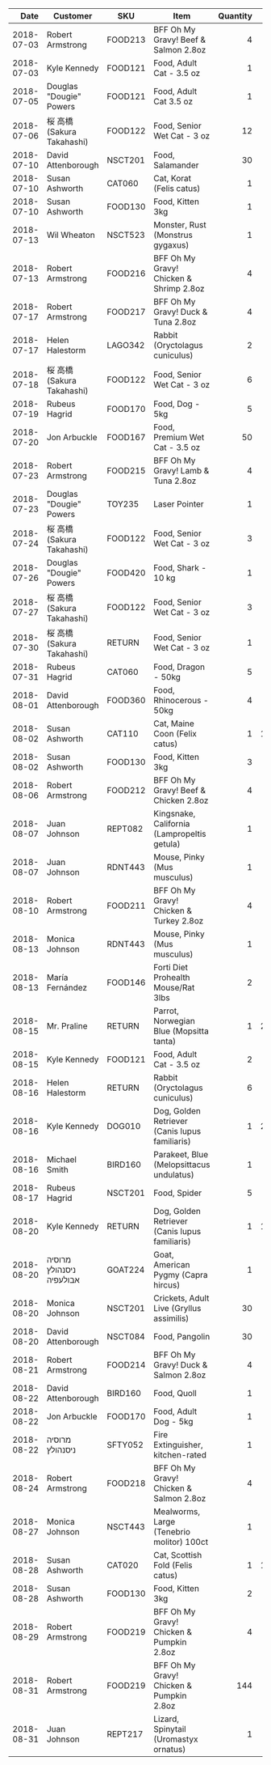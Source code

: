 |Date        |Customer            |SKU      |Item                |Quantity  |Unit       |Paid       |
|-----------:|--------------------|---------|--------------------|---------:|----------:|-----------|
|2018\-07\-03|Robert Armstrong    |FOOD213  |BFF Oh My Gravy\! Beef & Salmon 2\.8oz|4         |12\.95     |$51\.8     |
|2018\-07\-03|Kyle Kennedy        |FOOD121  |Food, Adult Cat \- 3\.5 oz|1         |4\.22      |$4\.22     |
|2018\-07\-05|Douglas "Dougie" Powers|FOOD121  |Food, Adult Cat 3\.5 oz|1         |4\.22      |$4\.22     |
|2018\-07\-06|桜 高橋 \(Sakura Takahashi\)|FOOD122  |Food, Senior Wet Cat \- 3 oz|12        |1\.29      |157¥       |
|2018\-07\-10|David Attenborough  |NSCT201  |Food, Salamander    |30        |0\.05      |$1\.5      |
|2018\-07\-10|Susan Ashworth      |CAT060   |Cat, Korat \(Felis catus\)|1         |720\.42    |$720\.42   |
|2018\-07\-10|Susan Ashworth      |FOOD130  |Food, Kitten 3kg    |1         |14\.94     |$14\.94    |
|2018\-07\-13|Wil Wheaton         |NSCT523  |Monster, Rust \(Monstrus gygaxus\)|1         |39\.95     |$39\.95    |
|2018\-07\-13|Robert Armstrong    |FOOD216  |BFF Oh My Gravy\! Chicken & Shrimp 2\.8oz|4         |12\.95     |$51\.8     |
|2018\-07\-17|Robert Armstrong    |FOOD217  |BFF Oh My Gravy\! Duck & Tuna 2\.8oz|4         |12\.95     |$51\.8     |
|2018\-07\-17|Helen Halestorm     |LAGO342  |Rabbit \(Oryctolagus cuniculus\)|2         |32\.94     |$65\.88    |
|2018\-07\-18|桜 高橋 \(Sakura Takahashi\)|FOOD122  |Food, Senior Wet Cat \- 3 oz|6         |1\.29      |157¥       |
|2018\-07\-19|Rubeus Hagrid       |FOOD170  |Food, Dog \- 5kg    |5         |44\.95     |$224\.75   |
|2018\-07\-20|Jon Arbuckle        |FOOD167  |Food, Premium Wet Cat \- 3\.5 oz|50        |3\.95      |$197\.5    |
|2018\-07\-23|Robert Armstrong    |FOOD215  |BFF Oh My Gravy\! Lamb & Tuna 2\.8oz|4         |12\.95     |$51\.8     |
|2018\-07\-23|Douglas "Dougie" Powers|TOY235   |Laser Pointer       |1         |16\.12     |$16\.12    |
|2018\-07\-24|桜 高橋 \(Sakura Takahashi\)|FOOD122  |Food, Senior Wet Cat \- 3 oz|3         |1\.29      |157¥       |
|2018\-07\-26|Douglas "Dougie" Powers|FOOD420  |Food, Shark \- 10 kg|1         |15\.70     |$15\.7     |
|2018\-07\-27|桜 高橋 \(Sakura Takahashi\)|FOOD122  |Food, Senior Wet Cat \- 3 oz|3         |1\.29      |157¥       |
|2018\-07\-30|桜 高橋 \(Sakura Takahashi\)|RETURN   |Food, Senior Wet Cat \- 3 oz|1         |1\.29      |157¥       |
|2018\-07\-31|Rubeus Hagrid       |CAT060   |Food, Dragon \- 50kg|5         |720\.42    |$3602\.1   |
|2018\-08\-01|David Attenborough  |FOOD360  |Food, Rhinocerous \- 50kg|4         |5\.72      |$22\.88    |
|2018\-08\-02|Susan Ashworth      |CAT110   |Cat, Maine Coon \(Felix catus\)|1         |1309\.68   |$1309\.68  |
|2018\-08\-02|Susan Ashworth      |FOOD130  |Food, Kitten 3kg    |3         |14\.94     |$44\.82    |
|2018\-08\-06|Robert Armstrong    |FOOD212  |BFF Oh My Gravy\! Beef & Chicken 2\.8oz|4         |12\.95     |$51\.8     |
|2018\-08\-07|Juan Johnson        |REPT082  |Kingsnake, California \(Lampropeltis getula\)|1         |89\.95     |$89\.95    |
|2018\-08\-07|Juan Johnson        |RDNT443  |Mouse, Pinky \(Mus musculus\)|1         |1\.49      |$1\.49     |
|2018\-08\-10|Robert Armstrong    |FOOD211  |BFF Oh My Gravy\! Chicken & Turkey 2\.8oz|4         |12\.95     |$51\.8     |
|2018\-08\-13|Monica Johnson      |RDNT443  |Mouse, Pinky \(Mus musculus\)|1         |1\.49      |$1\.49     |
|2018\-08\-13|María Fernández     |FOOD146  |Forti Diet Prohealth Mouse/Rat 3lbs|2         |2\.00      |$4\.0      |
|2018\-08\-15|Mr\. Praline        |RETURN   |Parrot, Norwegian Blue \(Mopsitta tanta\)|1         |2300\.00   |\-$2300\.0 |
|2018\-08\-15|Kyle Kennedy        |FOOD121  |Food, Adult Cat \- 3\.5 oz|2         |4\.22      |$8\.44     |
|2018\-08\-16|Helen Halestorm     |RETURN   |Rabbit \(Oryctolagus cuniculus\)|6         |0\.00      |$0\.0      |
|2018\-08\-16|Kyle Kennedy        |DOG010   |Dog, Golden Retriever \(Canis lupus familiaris\)|1         |2495\.99   |$2495\.99  |
|2018\-08\-16|Michael Smith       |BIRD160  |Parakeet, Blue \(Melopsittacus undulatus\)|1         |29\.95     |$31\.85    |
|2018\-08\-17|Rubeus Hagrid       |NSCT201  |Food, Spider        |5         |0\.05      |$0\.25     |
|2018\-08\-20|Kyle Kennedy        |RETURN   |Dog, Golden Retriever \(Canis lupus familiaris\)|1         |1247\.99   |\-$1247\.99|
|2018\-08\-20|מרוסיה ניסנהולץ אבולעפיה|GOAT224  |Goat, American Pygmy \(Capra hircus\)|1         |499\.00    |$160\.51   |
|2018\-08\-20|Monica Johnson      |NSCT201  |Crickets, Adult Live \(Gryllus assimilis\)|30        |0\.05      |$1\.5      |
|2018\-08\-20|David Attenborough  |NSCT084  |Food, Pangolin      |30        |0\.17      |$5\.10     |
|2018\-08\-21|Robert Armstrong    |FOOD214  |BFF Oh My Gravy\! Duck & Salmon 2\.8oz|4         |12\.95     |$51\.8     |
|2018\-08\-22|David Attenborough  |BIRD160  |Food, Quoll         |1         |29\.95     |$29\.95    |
|2018\-08\-22|Jon Arbuckle        |FOOD170  |Food, Adult Dog \- 5kg|1         |44\.95     |$44\.95    |
|2018\-08\-22|מרוסיה ניסנהולץ     |SFTY052  |Fire Extinguisher, kitchen\-rated|1         |61\.70     |$61\.70    |
|2018\-08\-24|Robert Armstrong    |FOOD218  |BFF Oh My Gravy\! Chicken & Salmon 2\.8oz|4         |12\.95     |$51\.8     |
|2018\-08\-27|Monica Johnson      |NSCT443  |Mealworms, Large \(Tenebrio molitor\) 100ct|1         |1\.99      |$1\.99     |
|2018\-08\-28|Susan Ashworth      |CAT020   |Cat, Scottish Fold \(Felis catus\)|1         |1964\.53   |$1964\.53  |
|2018\-08\-28|Susan Ashworth      |FOOD130  |Food, Kitten 3kg    |2         |14\.94     |$29\.88    |
|2018\-08\-29|Robert Armstrong    |FOOD219  |BFF Oh My Gravy\! Chicken & Pumpkin 2\.8oz|4         |12\.95     |$51\.8     |
|2018\-08\-31|Robert Armstrong    |FOOD219  |BFF Oh My Gravy\! Chicken & Pumpkin 2\.8oz|144       |12\.95     |$1864\.8   |
|2018\-08\-31|Juan Johnson        |REPT217  |Lizard, Spinytail \(Uromastyx ornatus\)|1         |99\.95     |$99\.95    |

